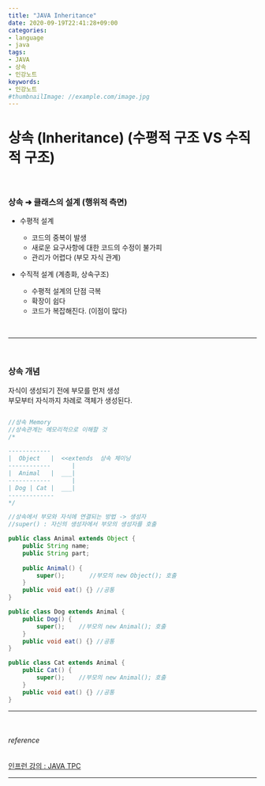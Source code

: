 ```yaml
---
title: "JAVA Inheritance"
date: 2020-09-19T22:41:28+09:00
categories:
- language
- java
tags:
- JAVA
- 상속
- 인강노트
keywords:
- 인강노트
#thumbnailImage: //example.com/image.jpg
---
```


<!--more-->
# 상속 (Inheritance) (수평적 구조 VS 수직적 구조)

&nbsp;


### 상속 &#10140; 클래스의 설계 (행위적 측면)


- 수평적 설계   
    - 코드의 중복이 발생   
    - 새로운 요구사항에 대한 코드의 수정이 불가피   
    - 관리가 어렵다 (부모 자식 관계)   

- 수직적 설계 (계층화, 상속구조)   
    - 수평적 설계의 단점 극복   
    - 확장이 쉽다   
    - 코드가 복잡해진다. (이점이 많다)   

&nbsp;

-----

&nbsp;

### 상속 개념
자식이 생성되기 전에 부모를 먼저 생성   
부모부터 자식까지 차례로 객체가 생성된다. 


```java

//상속 Memory
//상속관계는 메모리적으로 이해할 것
/*

------------
|  Object   |  <<extends  상속 체이닝
------------      |
|  Animal   |  ___|  
------------      |
| Dog | Cat |  ___|
-------------
*/

//상속에서 부모와 자식에 연결되는 방법 -> 생성자
//super() : 자신의 생성자에서 부모의 생성자를 호출

public class Animal extends Object {
    public String name;
    public String part;
    
    public Animal() {
        super();       //부모의 new Object(); 호출
    } 
    public void eat() {} //공통
}

public class Dog extends Animal {
    public Dog() {
        super();    //부모의 new Animal(); 호출
    }
    public void eat() {} //공통
}

public class Cat extends Animal {
    public Cat() {
        super();    //부모의 new Animal(); 호출
    }
    public void eat() {} //공통
}


```


-----

&nbsp;

###### reference
[인프런 강의 : JAVA TPC](https://www.inflearn.com/course/%EC%9E%90%EB%B0%94-%EC%9E%85%EB%AC%B8-%ED%94%84%EB%A1%9C%EA%B7%B8%EB%9E%98%EB%B0%8D/dashboard)


-----